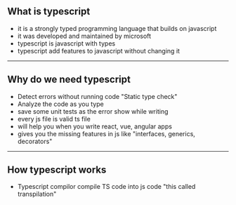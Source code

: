 ## What is typescript

- it is a strongly typed programming language that builds on javascript
- it was developed and maintained by microsoft
- typescript is javascript with types
- typescript add features to javascript without changing it

---

## Why do we need typescript

- Detect errors without running code "Static type check"
- Analyze the code as you type
- save some unit tests as the error show while writing
- every js file is valid ts file
- will help you when you write react, vue, angular apps
- gives you the missing features in js like "interfaces, generics, decorators"

---

## How typescript works

- Typescript compilor compile TS code into js code "this called transpilation"
